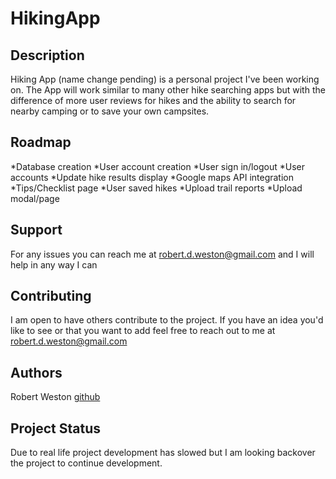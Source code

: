 # HikingApp

## Description
Hiking App (name change pending) is a personal project I've been working on. The App will work similar to many other hike searching apps but with the difference of more user reviews for hikes and the ability to search for nearby camping or to save your own campsites.

## Roadmap
*Database creation
*User account creation
*User sign in/logout
*User accounts
*Update hike results display
*Google maps API integration
*Tips/Checklist page
*User saved hikes
*Upload trail reports
*Upload modal/page

## Support
For any issues you can reach me at robert.d.weston@gmail.com and I will help in any way I can

## Contributing
I am open to have others contribute to the project. If you have an idea you'd like to see or that you want to add feel free to reach out to me at robert.d.weston@gmail.com

## Authors
Robert Weston [github](https://github.com/rdweston1995)

## Project Status
Due to real life project development has slowed but I am looking backover the project to continue development. 
